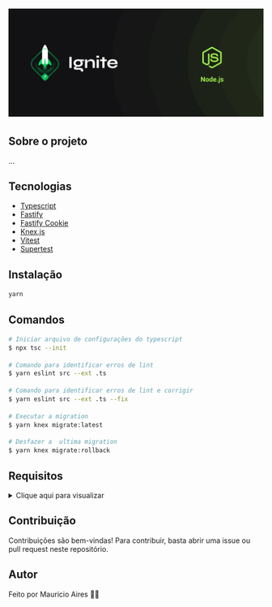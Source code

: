 # ![Cover](.github/assets/cover-nodejs.png)

## Sobre o projeto

...

## Tecnologias

- [Typescript](https://www.typescriptlang.org/)
- [Fastify](https://fastify.dev/)
- [Fastify Cookie](https://www.npmjs.com/package/@fastify/cookie)
- [Knex.js](https://knexjs.org/)
- [Vitest](https://vitest.dev/)
- [Supertest](https://github.com/ladjs/supertest#readme)

## Instalação

```sh
yarn
```

## Comandos

```bash
# Iniciar arquivo de configurações do typescript
$ npx tsc --init

# Comando para identificar erros de lint
$ yarn eslint src --ext .ts

# Comando para identificar erros de lint e corrigir
$ yarn eslint src --ext .ts --fix

# Executar a migration
$ yarn knex migrate:latest

# Desfazer a  ultima migration
$ yarn knex migrate:rollback

```
## Requisitos


<details>
<summary>Clique aqui para visualizar</summary>

```mdx
 RF:  Requisitos Funcionais
 RNF: Requisitos Não Funcionais
 RN:  Regra de negócio (não deve possuir termos muito técnicos)
```

### Transação

- [x] **RF**
  - [x] O usuário deve ser possível cadastrar uma nova transação;
  - [x] O usuário deve poder obter um resumo da sua conta;
  - [x] O usuário deve poder listar todas transações que já ocorreram;
  - [x] O usuário deve poder visualizar uma transação única;
- [x] **RN**
  - [x] A transação pode ser do tipo crédito  que somará ao valor total, ou débito que subtrairá;
  - [x] Deve  ser possível identificar o usuário entre as requisições;
  - [x] O usuário só pode visualizar transações o qual ele criou;

</details>

## Contribuição

Contribuições são bem-vindas! Para contribuir, basta abrir uma issue ou pull request neste repositório.

## Autor

Feito por Mauricio Aires 👋🏽
